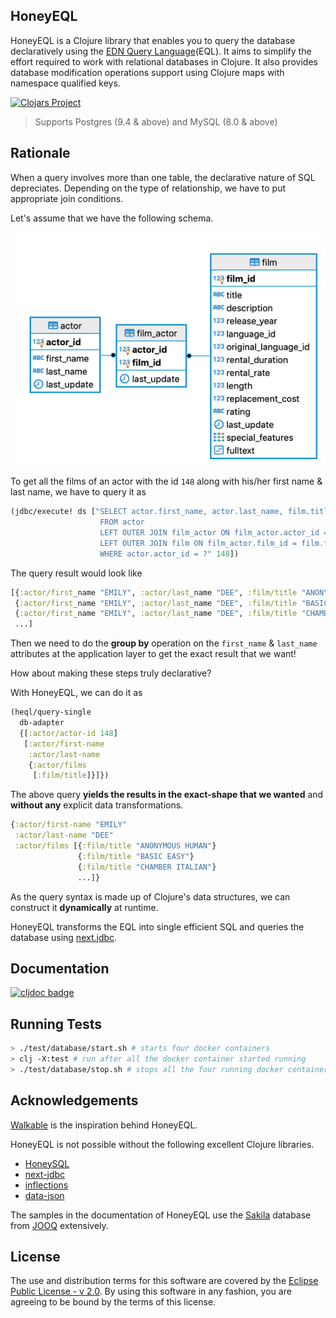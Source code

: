 ## HoneyEQL

HoneyEQL is a Clojure library that enables you to query the database declaratively using the [EDN Query Language](https://edn-query-language.org)(EQL). It aims to simplify the effort required to work with relational databases in Clojure. It also provides database modification operations support using Clojure maps with namespace qualified keys.   

[![Clojars Project](https://img.shields.io/clojars/v/com.github.tamizhvendan/honeyeql.svg)](https://clojars.org/com.github.tamizhvendan/honeyeql)

> Supports Postgres (9.4 & above) and MySQL (8.0 & above)

## Rationale

When a query involves more than one table, the declarative nature of SQL depreciates. Depending on the type of relationship, we have to put appropriate join conditions. 

Let's assume that we have the following schema.

![](./doc/img/film_actor_er_diagram.png)

To get all the films of an actor with the id `148` along with his/her first name & last name, we have to query it as 

```clojure
(jdbc/execute! ds ["SELECT actor.first_name, actor.last_name, film.title
                    FROM actor
                    LEFT OUTER JOIN film_actor ON film_actor.actor_id = actor.actor_id
                    LEFT OUTER JOIN film ON film_actor.film_id = film.film_id
                    WHERE actor.actor_id = ?" 148])
```

The query result would look like 

```clojure
[{:actor/first_name "EMILY", :actor/last_name "DEE", :film/title "ANONYMOUS HUMAN"}
 {:actor/first_name "EMILY", :actor/last_name "DEE", :film/title "BASIC EASY"}
 {:actor/first_name "EMILY", :actor/last_name "DEE", :film/title "CHAMBER ITALIAN"}
 ...]
```

Then we need to do the **group by** operation on the `first_name` & `last_name` attributes at the application layer to get the exact result that we want!

How about making these steps truly declarative? 

With HoneyEQL, we can do it as

```clojure
(heql/query-single 
  db-adapter  
  {[:actor/actor-id 148] 
   [:actor/first-name 
    :actor/last-name 
    {:actor/films 
     [:film/title]}]})
```
The above query **yields the results in the exact-shape that we wanted** and **without any** explicit data transformations.

```clojure
{:actor/first-name "EMILY"
 :actor/last-name "DEE"
 :actor/films [{:film/title "ANONYMOUS HUMAN"}
               {:film/title "BASIC EASY"}
               {:film/title "CHAMBER ITALIAN"}
               ...]}
```

As the query syntax is made up of Clojure's data structures, we can construct it **dynamically** at runtime. 

HoneyEQL transforms the EQL into single efficient SQL and queries the database using [next.jdbc](https://github.com/seancorfield/next-jdbc).

## Documentation

[![cljdoc badge](https://cljdoc.org/badge/com.github.tamizhvendan/honeyeql)](https://cljdoc.org/d/com.github.tamizhvendan/honeyeql/CURRENT)

## Running Tests

```bash
> ./test/database/start.sh # starts four docker containers
> clj -X:test # run after all the docker container started running
> ./test/database/stop.sh # stops all the four running docker containers
```

## Acknowledgements

[Walkable](https://walkable.gitlab.io/) is the inspiration behind HoneyEQL.

HoneyEQL is not possible without the following excellent Clojure libraries.

- [HoneySQL](https://github.com/jkk/honeysql)
- [next-jdbc](https://github.com/seancorfield/next-jdbc)
- [inflections](https://github.com/r0man/inflections-clj)
- [data-json](https://github.com/clojure/data.json)

The samples in the documentation of HoneyEQL use the [Sakila](https://www.jooq.org/sakila) database from [JOOQ](https://www.jooq.org) extensively.

## License

The use and distribution terms for this software are covered by the [Eclipse Public License - v 2.0](https://www.eclipse.org/legal/epl-2.0). By using this software in any fashion, you are agreeing to be bound by the terms of this license.



